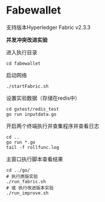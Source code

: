 # Fabewallet

支持版本Hyperledger Fabric v2.3.3

**并发冲突改进实验**

进入执行目录

```shell
cd fabewallet	
```

启动网络

```shell
./startFabric.sh
```

设置实验数据（存储在redis中）

```shell
cd gxtest/redis_test
go run inputdata.go
```

开启两个终端执行并查集程序并查看日志

```shell
cd ..
go run *.go
tail -f rollfunc.log
```

主窗口执行脚本查看结果

```shell
cd ../go/
# 执行原版实验
./run_fabric.sh
# 或 执行改进版本实验
./run_improve.sh
```